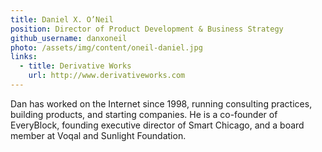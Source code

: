 ```yaml
---
title: Daniel X. O’Neil
position: Director of Product Development & Business Strategy
github_username: danxoneil
photo: /assets/img/content/oneil-daniel.jpg
links:
  - title: Derivative Works
    url: http://www.derivativeworks.com
---
```


Dan has worked on the Internet since 1998, running consulting practices, building products, and starting companies. He is a co-founder of EveryBlock, founding executive director of Smart Chicago, and a board member at Voqal and Sunlight Foundation.
